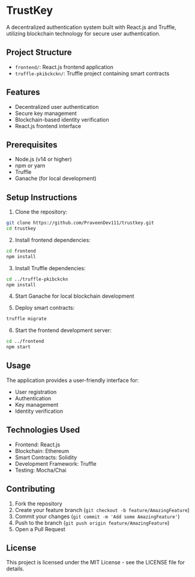 # TrustKey

A decentralized authentication system built with React.js and Truffle, utilizing blockchain technology for secure user authentication.

## Project Structure

- `frontend/`: React.js frontend application
- `truffle-pkibckckn/`: Truffle project containing smart contracts

## Features

- Decentralized user authentication
- Secure key management
- Blockchain-based identity verification
- React.js frontend interface

## Prerequisites

- Node.js (v14 or higher)
- npm or yarn
- Truffle
- Ganache (for local development)

## Setup Instructions

1. Clone the repository:
```bash
git clone https://github.com/PraveenDev111/trustkey.git
cd trustkey
```

2. Install frontend dependencies:
```bash
cd frontend
npm install
```

3. Install Truffle dependencies:
```bash
cd ../truffle-pkibckckn
npm install
```

4. Start Ganache for local blockchain development

5. Deploy smart contracts:
```bash
truffle migrate
```

6. Start the frontend development server:
```bash
cd ../frontend
npm start
```

## Usage

The application provides a user-friendly interface for:
- User registration
- Authentication
- Key management
- Identity verification

## Technologies Used

- Frontend: React.js
- Blockchain: Ethereum
- Smart Contracts: Solidity
- Development Framework: Truffle
- Testing: Mocha/Chai

## Contributing

1. Fork the repository
2. Create your feature branch (`git checkout -b feature/AmazingFeature`)
3. Commit your changes (`git commit -m 'Add some AmazingFeature'`)
4. Push to the branch (`git push origin feature/AmazingFeature`)
5. Open a Pull Request

## License

This project is licensed under the MIT License - see the LICENSE file for details.
